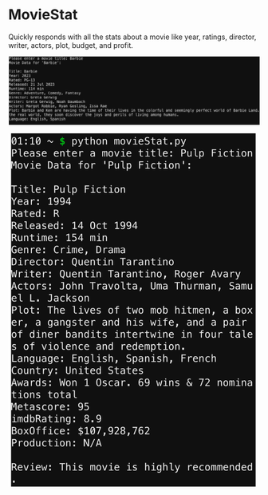# MovieStat
Quickly responds with all the stats about a movie like year, ratings, director, writer, actors, plot, budget, and profit.

![MovieStat Example Barbie](https://github.com/ttyyjjkkoott/MovieStat/blob/main/MovieStat-Example.png)

![MovieStat Example Pulp Fiction](https://github.com/ttyyjjkkoott/MovieStat/blob/main/MovieStat-Example-Pulp-Fiction.jpeg)
